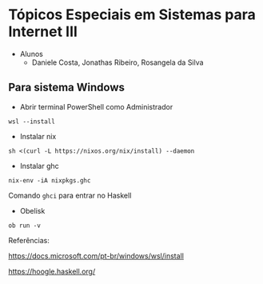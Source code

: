 # Tópicos Especiais em Sistemas para Internet III

- Alunos
   - Daniele Costa, Jonathas Ribeiro, Rosangela da Silva


## Para sistema Windows

- Abrir terminal PowerShell como Administrador

`wsl --install`

- Instalar nix

`sh <(curl -L https://nixos.org/nix/install) --daemon`

- Instalar ghc

`nix-env -iA nixpkgs.ghc`

Comando `ghci` para entrar no Haskell

- Obelisk

`ob run -v`

Referências:

https://docs.microsoft.com/pt-br/windows/wsl/install

https://hoogle.haskell.org/
